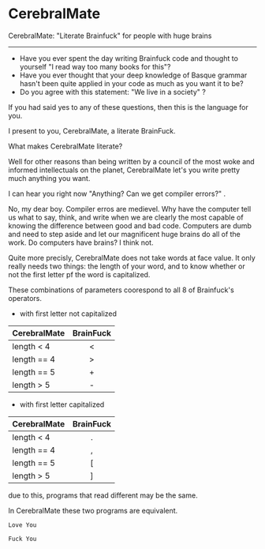 # CerebralMate
CerebralMate: "Literate Brainfuck" for people with huge brains 

***

* Have you ever spent the day writing Brainfuck code and thought to yourself "I read way too many books for this"?
* Have you ever thought that your deep knowledge of Basque grammar hasn't been quite applied in your code as much as you want it to be?
* Do you agree with this statement: "We live in a society" ?

If you had said yes to any of these questions, then this is the language for you. 

I present to you, CerebralMate, a literate BrainFuck. 

What makes CerebralMate literate? 

Well for other reasons than being written by a council of the most woke and informed intellectuals on the planet, CerebralMate let's you write pretty much anything you want.

I can hear you right now "Anything? Can we get compiler errors?" .

No, my dear boy. Compiler erros are medievel. Why have the computer tell us what to say, think, and write when we are clearly the most capable of knowing the difference between good and bad code.
Computers are dumb and need to step aside and let our magnificent huge brains do all of the work. Do computers have brains? I think not.

Quite more precisly, CerebralMate does not take words at face value. It only really needs two things: the length of your word, and to know whether or not the first letter pf the word is capitalized.

These combinations of parameters coorespond to all 8 of Brainfuck's operators. 

+ with first letter not capitalized

| CerebralMate  | BrainFuck     |
| ------------- |:-------------:|
| length <  4   |       <       |
| length == 4   |       >       |
| length == 5   |       +       |
| length >  5   |       -       |

+ with first letter capitalized

| CerebralMate  | BrainFuck     |
| ------------- |:-------------:|
| length <  4   |       .       |
| length == 4   |       ,       |
| length == 5   |       [       |
| length >  5   |       ]       |

due to this, programs that read different may be the same.

In CerebralMate these two programs are equivalent.


```
Love You
```

```
Fuck You
```


